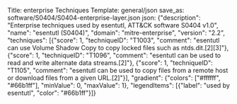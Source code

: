 Title: enterprise Techniques
Template: general/json
save_as: software/S0404/S0404-enterprise-layer.json
json: {"description": "Enterprise techniques used by esentutl, ATT&CK software S0404 v1.0", "name": "esentutl (S0404)", "domain": "mitre-enterprise", "version": "2.2", "techniques": [{"score": 1, "techniqueID": "T1003", "comment": "esentutl can use Volume Shadow Copy to copy locked files such as ntds.dit.[2][3]"}, {"score": 1, "techniqueID": "T1096", "comment": "esentutl can be used to read and write alternate data streams.[2]"}, {"score": 1, "techniqueID": "T1105", "comment": "esentutl can be used to copy files from a remote host or download files from a given URL.[2]"}], "gradient": {"colors": ["#ffffff", "#66b1ff"], "minValue": 0, "maxValue": 1}, "legendItems": [{"label": "used by esentutl", "color": "#66b1ff"}]}